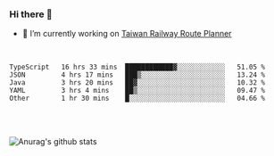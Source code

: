 ### Hi there 👋

- 🔭 I’m currently working on [Taiwan Railway Route Planner](https://github.com/Taiwan-Railway-Route-Planner)

<br/>

<!--START_SECTION:waka-->
```text
TypeScript   16 hrs 33 mins  ████████████▓░░░░░░░░░░░░   51.05 % 
JSON         4 hrs 17 mins   ███▒░░░░░░░░░░░░░░░░░░░░░   13.24 % 
Java         3 hrs 20 mins   ██▓░░░░░░░░░░░░░░░░░░░░░░   10.32 % 
YAML         3 hrs 4 mins    ██▒░░░░░░░░░░░░░░░░░░░░░░   09.47 % 
Other        1 hr 30 mins    █░░░░░░░░░░░░░░░░░░░░░░░░   04.66 % 
```
<!--END_SECTION:waka-->

<br/>
<br/>

![Anurag's github stats](https://github-readme-stats.vercel.app/api?username=DepickereSven&show_icons=true&theme=tokyonight)



<!--
**DepickereSven/DepickereSven** is a ✨ _special_ ✨ repository because its `README.md` (this file) appears on your GitHub profile.

Here are some ideas to get you started:

- 🔭 I’m currently working on ...
- 🌱 I’m currently learning ...
- 👯 I’m looking to collaborate on ...
- 🤔 I’m looking for help with ...
- 💬 Ask me about ...
- 📫 How to reach me: ...
- 😄 Pronouns: ...
- ⚡ Fun fact: ...
-->
